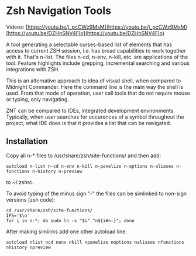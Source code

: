 # Zsh Navigation Tools

Videos: [https://youtu.be/j_pcCWz9MsM](https://youtu.be/j_pcCWz9MsM) [https://youtu.be/DZHnSNV4FIo](https://youtu.be/DZHnSNV4FIo)

A tool generating a selectable curses-based list of elements that has access to current ZSH session, i.e. has broad capabilities to work together with it. That's n-list. The files n-cd, n-env, n-kill, etc. are applications of the tool. Feature highlights include grepping, incremental searching and various integrations with ZSH.

This is an alternative approach to idea of visual shell, when compared to Midnight Commander. Here the command line is the main way the shell is used. From that mode of operation, user call tools that do not require mouse or typing, only navigating. 

ZNT can be compared to IDEs, integrated development environments. Typically, when user searches for occurences of a symbol throughout the project, what IDE does is that it provides a list that can be navigated.

## Installation
Copy all n-\* files to /usr/share/zsh/site-functions/ and then add:

    autoload n-list n-cd n-env n-kill n-panelize n-options n-aliases n-functions n-history n-preview

to ~/.zshrc.

To avoid typing of the minus sign "-" the files can be simlinked to non-sign versions (zsh code):

    cd /usr/share/zsh/site-functions/
    IFS='$\n'
    for i in n-*; do sudo ln -s "$i" "n${i#n-}"; done

After making simlinks add one other autoload line:

    autoload nlist ncd nenv nkill npanelize noptions naliases nfunctions nhistory npreview
